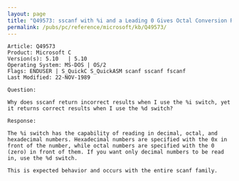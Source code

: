 ```yaml
---
layout: page
title: "Q49573: sscanf with %i and a Leading 0 Gives Octal Conversion Results"
permalink: /pubs/pc/reference/microsoft/kb/Q49573/
---
```


	Article: Q49573
	Product: Microsoft C
	Version(s): 5.10   | 5.10
	Operating System: MS-DOS | OS/2
	Flags: ENDUSER | S_QuickC S_QuickASM scanf sscanf fscanf
	Last Modified: 22-NOV-1989
	
	Question:
	
	Why does sscanf return incorrect results when I use the %i switch, yet
	it returns correct results when I use the %d switch?
	
	Response:
	
	The %i switch has the capability of reading in decimal, octal, and
	hexadecimal numbers. Hexadecimal numbers are specified with the 0x in
	front of the number, while octal numbers are specified with the 0
	(zero) in front of them. If you want only decimal numbers to be read
	in, use the %d switch.
	
	This is expected behavior and occurs with the entire scanf family.
